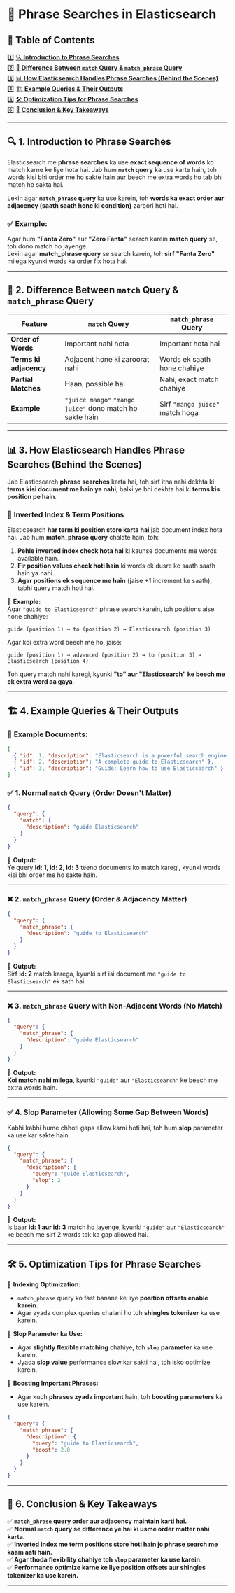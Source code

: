 # 📖 Phrase Searches in Elasticsearch  

## 📌 **Table of Contents**  
1️⃣ [🔍 **Introduction to Phrase Searches**](#1)  
2️⃣ [📜 **Difference Between `match` Query & `match_phrase` Query**](#2)  
3️⃣ [📊 **How Elasticsearch Handles Phrase Searches (Behind the Scenes)**](#3)  
4️⃣ [🏗️ **Example Queries & Their Outputs**](#4)  
5️⃣ [🛠️ **Optimization Tips for Phrase Searches**](#5)  
6️⃣ [🎯 **Conclusion & Key Takeaways**](#6)  

---

## 🔍 **1. Introduction to Phrase Searches**  <a id="1"></a>

Elasticsearch me **phrase searches** ka use **exact sequence of words** ko match karne ke liye hota hai. Jab hum **`match` query** ka use karte hain, toh words kisi bhi order me ho sakte hain aur beech me extra words ho tab bhi match ho sakta hai.  

Lekin agar **`match_phrase` query** ka use karein, toh **words ka exact order aur adjacency (saath saath hone ki condition)** zaroori hoti hai.  

### ✅ Example:  
Agar hum **"Fanta Zero"** aur **"Zero Fanta"** search karein **match query** se, toh dono match ho jayenge.  
Lekin agar **match_phrase query** se search karein, toh **sirf "Fanta Zero"** milega kyunki words ka order fix hota hai.  

---

## 📜 **2. Difference Between `match` Query & `match_phrase` Query**  <a id="2"></a>

| Feature                 | `match` Query                 | `match_phrase` Query         |
|-------------------------|---------------------------------|----------------------------------|
| **Order of Words**       | Important nahi hota  | Important hota hai |
| **Terms ki adjacency**  | Adjacent hone ki zaroorat nahi | Words ek saath hone chahiye |
| **Partial Matches**      | Haan, possible hai | Nahi, exact match chahiye |
| **Example** | `"juice mango"` `"mango juice"` dono match ho sakte hain | Sirf `"mango juice"` match hoga |

---

## 📊 **3. How Elasticsearch Handles Phrase Searches (Behind the Scenes)**  <a id="3"></a>

Jab Elasticsearch **phrase searches** karta hai, toh sirf itna nahi dekhta ki **terms kisi document me hain ya nahi**, balki ye bhi dekhta hai ki **terms kis position pe hain**.  

### 🔹 **Inverted Index & Term Positions**  
Elasticsearch **har term ki position store karta hai** jab document index hota hai. Jab hum **match_phrase query** chalate hain, toh:  
1. **Pehle inverted index check hota hai** ki kaunse documents me words available hain.  
2. **Fir position values check hoti hain** ki words ek dusre ke saath saath hain ya nahi.  
3. **Agar positions ek sequence me hain** (jaise +1 increment ke saath), tabhi query match hoti hai.  

🔹 **Example:**  
Agar `"guide to Elasticsearch"` phrase search karein, toh positions aise hone chahiye:  
```
guide (position 1) → to (position 2) → Elasticsearch (position 3)
```
Agar koi extra word beech me ho, jaise:  
```
guide (position 1) → advanced (position 2) → to (position 3) → Elasticsearch (position 4)
```
Toh query match nahi karegi, kyunki **"to" aur "Elasticsearch" ke beech me ek extra word aa gaya**.

---

## 🏗️ **4. Example Queries & Their Outputs**  <a id="4"></a>

### 📝 **Example Documents:**
```json
[
  { "id": 1, "description": "Elasticsearch is a powerful search engine guide" },
  { "id": 2, "description": "A complete guide to Elasticsearch" },
  { "id": 3, "description": "Guide: Learn how to use Elasticsearch" }
]
```

### ✅ **1. Normal `match` Query (Order Doesn't Matter)**
```json
{
  "query": {
    "match": {
      "description": "guide Elasticsearch"
    }
  }
}
```
🔹 **Output:**  
Ye query **id: 1, id: 2, id: 3** teeno documents ko match karegi, kyunki words kisi bhi order me ho sakte hain.  

---

### ❌ **2. `match_phrase` Query (Order & Adjacency Matter)**
```json
{
  "query": {
    "match_phrase": {
      "description": "guide to Elasticsearch"
    }
  }
}
```
🔹 **Output:**  
Sirf **id: 2** match karega, kyunki sirf isi document me `"guide to Elasticsearch"` ek sath hai.  

---

### ❌ **3. `match_phrase` Query with Non-Adjacent Words (No Match)**
```json
{
  "query": {
    "match_phrase": {
      "description": "guide Elasticsearch"
    }
  }
}
```
🔹 **Output:**  
**Koi match nahi milega**, kyunki `"guide"` aur `"Elasticsearch"` ke beech me extra words hain.  

---

### ✅ **4. Slop Parameter (Allowing Some Gap Between Words)**
Kabhi kabhi hume chhoti gaps allow karni hoti hai, toh hum **slop** parameter ka use kar sakte hain.  

```json
{
  "query": {
    "match_phrase": {
      "description": {
        "query": "guide Elasticsearch",
        "slop": 2
      }
    }
  }
}
```
🔹 **Output:**  
Is baar **id: 1 aur id: 3** match ho jayenge, kyunki `"guide"` aur `"Elasticsearch"` ke beech me sirf 2 words tak ka gap allowed hai.  

---

## 🛠️ **5. Optimization Tips for Phrase Searches**  <a id="5"></a>

🔹 **Indexing Optimization:**  
- `match_phrase` query ko fast banane ke liye **position offsets enable karein**.  
- Agar zyada complex queries chalani ho toh **shingles tokenizer** ka use karein.  

🔹 **Slop Parameter ka Use:**  
- Agar **slightly flexible matching** chahiye, toh **`slop` parameter** ka use karein.  
- Jyada **slop value** performance slow kar sakti hai, toh isko optimize karein.  

🔹 **Boosting Important Phrases:**  
- Agar kuch **phrases zyada important** hain, toh **boosting parameters** ka use karein.  
```json
{
  "query": {
    "match_phrase": {
      "description": {
        "query": "guide to Elasticsearch",
        "boost": 2.0
      }
    }
  }
}
```
---

## 🎯 **6. Conclusion & Key Takeaways**  <a id="6"></a>

✅ **`match_phrase` query order aur adjacency maintain karti hai.**  
✅ **Normal `match` query se difference ye hai ki usme order matter nahi karta.**  
✅ **Inverted index me term positions store hoti hain jo phrase search me kaam aati hain.**  
✅ **Agar thoda flexibility chahiye toh `slop` parameter ka use karein.**  
✅ **Performance optimize karne ke liye position offsets aur shingles tokenizer ka use karein.**  

---

